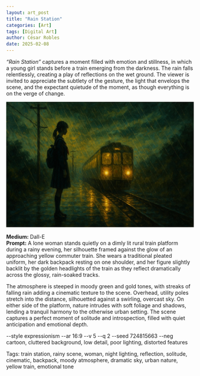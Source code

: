 ```yaml
---
layout: art_post
title: "Rain Station"
categories: [Art]
tags: [Digital Art]
author: César Robles
date: 2025-02-08
---
```

*“Rain Station”* captures a moment filled with emotion and stillness, in which a young girl stands before a train emerging from the darkness. The rain falls relentlessly, creating a play of reflections on the wet ground. The viewer is invited to appreciate the subtlety of the gesture, the light that envelops the scene, and the expectant quietude of the moment, as though everything is on the verge of change.

![Rain Station](/imag/digital_art/rain_station.jpg)

**Medium:** Dall-E\
**Prompt:** A lone woman stands quietly on a dimly lit rural train platform during a rainy evening, her silhouette framed against the glow of an approaching yellow commuter train. She wears a traditional pleated uniform, her dark backpack resting on one shoulder, and her figure slightly backlit by the golden headlights of the train as they reflect dramatically across the glossy, rain-soaked tracks.

The atmosphere is steeped in moody green and gold tones, with streaks of falling rain adding a cinematic texture to the scene. Overhead, utility poles stretch into the distance, silhouetted against a swirling, overcast sky. On either side of the platform, nature intrudes with soft foliage and shadows, lending a tranquil harmony to the otherwise urban setting. The scene captures a perfect moment of solitude and introspection, filled with quiet anticipation and emotional depth.

--style expressionism --ar 16:9 --v 5 --q 2 --seed 724815663 --neg cartoon, cluttered background, low detail, poor lighting, distorted features

Tags: train station, rainy scene, woman, night lighting, reflection, solitude, cinematic, backpack, moody atmosphere, dramatic sky, urban nature, yellow train, emotional tone